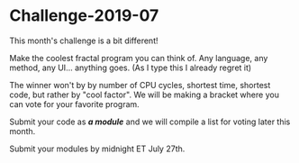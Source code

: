 # Challenge-2019-07

This month's challenge is a bit different! 

Make the coolest fractal program you can think of. Any language, any method, any UI... anything goes. (As I type this I already regret it)

The winner won't by by number of CPU cycles, shortest time, shortest code, but rather by "cool factor". We will be making a bracket where you can vote for your favorite program. 

Submit your code as **_a module_** and we will compile a list for voting later this month.

Submit your modules by midnight ET July 27th. 

